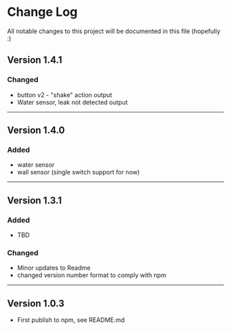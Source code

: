 # Change Log
All notable changes to this project will be documented in this file (hopefully :)

## Version 1.4.1

### Changed

 - button v2 - "shake" action output
 - Water sensor, leak not detected output
---


## Version 1.4.0

### Added

 - water sensor
 - wall sensor (single switch support for now)

---

## Version 1.3.1

### Added

- TBD

### Changed

- Minor updates to Readme
- changed version number format to comply with npm

---

## Version 1.0.3

- First publish to npm, see README.md
